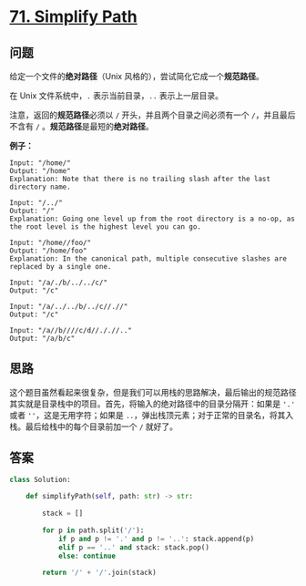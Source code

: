 # [71. Simplify Path](https://leetcode.com/problems/simplify-path/)

## 问题

给定一个文件的**绝对路径**（Unix 风格的），尝试简化它成一个**规范路径**。

在 Unix 文件系统中，`.` 表示当前目录，`..` 表示上一层目录。

注意，返回的**规范路径**必须以 `/` 开头，并且两个目录之间必须有一个 `/`，并且最后不含有 `/` 。**规范路径**是最短的**绝对路径**。

**例子：**

```
Input: "/home/"
Output: "/home"
Explanation: Note that there is no trailing slash after the last directory name.

Input: "/../"
Output: "/"
Explanation: Going one level up from the root directory is a no-op, as the root level is the highest level you can go.

Input: "/home//foo/"
Output: "/home/foo"
Explanation: In the canonical path, multiple consecutive slashes are replaced by a single one.

Input: "/a/./b/../../c/"
Output: "/c"

Input: "/a/../../b/../c//.//"
Output: "/c"

Input: "/a//b////c/d//././/.."
Output: "/a/b/c"
```

## 思路

这个题目虽然看起来很复杂，但是我们可以用栈的思路解决，最后输出的规范路径其实就是目录栈中的项目。首先，将输入的绝对路径中的目录分隔开：如果是 `'.'` 或者 `''`，这是无用字符；如果是 `..`，弹出栈顶元素；对于正常的目录名，将其入栈。最后给栈中的每个目录前加一个 `/` 就好了。


## 答案

```python
class Solution:
    
    def simplifyPath(self, path: str) -> str:
        
        stack = []
        
        for p in path.split('/'):
            if p and p != '.' and p != '..': stack.append(p)
            elif p == '..' and stack: stack.pop()
            else: continue
                
        return '/' + '/'.join(stack)
```